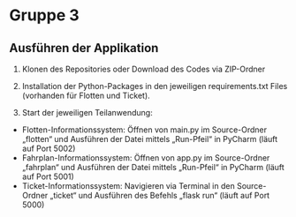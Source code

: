# Gruppe 3

## Ausführen der Applikation

1. Klonen des Repositories oder Download des Codes via ZIP-Ordner

2. Installation der Python-Packages in den jeweiligen requirements.txt Files (vorhanden für Flotten und Ticket).

3. Start der jeweiligen Teilanwendung:
- Flotten-Informationssystem: Öffnen von main.py im Source-Ordner „flotten“ und Ausführen der Datei mittels „Run-Pfeil“ in PyCharm (läuft auf Port 5002)
- Fahrplan-Informationssystem: Öffnen von app.py im Source-Ordner „fahrplan“ und Ausführen der Datei mittels „Run-Pfeil“ in PyCharm (läuft auf Port 5001)
- Ticket-Informationssystem: Navigieren via Terminal in den Source-Ordner „ticket“ und Ausführen des Befehls „flask run“ (läuft auf Port 5000)

